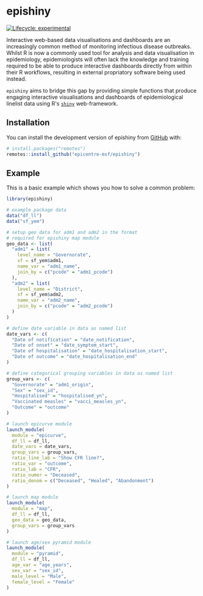 
# epishiny

<!-- badges: start -->
[![Lifecycle: experimental](https://img.shields.io/badge/lifecycle-experimental-orange.svg)](https://lifecycle.r-lib.org/articles/stages.html#experimental)
<!-- badges: end -->

Interactive web-based data visualisations and dashboards are an increasingly common method of monitoring infectious disease outbreaks. Whilst R is now a commonly used tool for analysis and data visualisation in epidemiology, epidemiologists will often lack the knowledge and training required to be able to produce interactive dashboards directly from within their R workflows, resulting in external propriatory software being used instead.

`epishiny` aims to bridge this gap by providing simple functions that produce engaging interactive visualisations and dashboards of epidemiological linelist data using R's [`shiny`](https://shiny.posit.co/) web-framework. 

## Installation

You can install the development version of epishiny from [GitHub](https://github.com/) with:

``` r
# install.packages("remotes")
remotes::install_github("epicentre-msf/epishiny")
```

## Example

This is a basic example which shows you how to solve a common problem:

``` r
library(epishiny)

# example package data
data("df_ll")
data("sf_yem")

# setup geo data for adm1 and adm2 in the format
# required for epishiny map module
geo_data <- list(
  "adm1" = list(
    level_name = "Governorate",
    sf = sf_yem$adm1,
    name_var = "adm1_name",
    join_by = c("pcode" = "adm1_pcode")
  ),
  "adm2" = list(
    level_name = "District",
    sf = sf_yem$adm2,
    name_var = "adm2_name",
    join_by = c("pcode" = "adm2_pcode")
  )
)

# define date variable in data as named list
date_vars <- c(
  "Date of notification" = "date_notification",
  "Date of onset" = "date_symptom_start",
  "Date of hospitalisation" = "date_hospitalisation_start",
  "Date of outcome" = "date_hospitalisation_end"
)

# define categorical grouping variables in data as named list
group_vars <- c(
  "Governorate" = "adm1_origin",
  "Sex" = "sex_id",
  "Hospitalised" = "hospitalised_yn",
  "Vaccinated measles" = "vacci_measles_yn",
  "Outcome" = "outcome"
)

# launch epicurve module
launch_module(
  module = "epicurve",
  df_ll = df_ll,
  date_vars = date_vars,
  group_vars = group_vars,
  ratio_line_lab = "Show CFR line?",
  ratio_var = "outcome",
  ratio_lab = "CFR",
  ratio_numer = "Deceased",
  ratio_denom = c("Deceased", "Healed", "Abandonment")
)

# launch map module
launch_module(
  module = "map",
  df_ll = df_ll,
  geo_data = geo_data,
  group_vars = group_vars
)

# launch age/sex pyramid module
launch_module(
  module = "pyramid",
  df_ll = df_ll,
  age_var = "age_years",
  sex_var = "sex_id",
  male_level = "Male",
  female_level = "Female"
)

```

